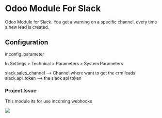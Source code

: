 # Odoo Module For Slack

Odoo Module for Slack. You get a warning on a specific channel, every time a new lead is created.

## Configuration

ir.config_parameter

In Settings > Technical > Parameters > System Parameters

slack.sales_channel --> Channel where want to get the crm leads
slack.api_token --> the slack api token

### Project Issue

This module its for use incoming webhooks 

![](http://pix.toile-libre.org/upload/original/1554389986.png)


